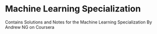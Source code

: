 # Machine Learning Specialization
Contains Solutions and Notes for the Machine Learning Specialization By Andrew NG on Coursera
